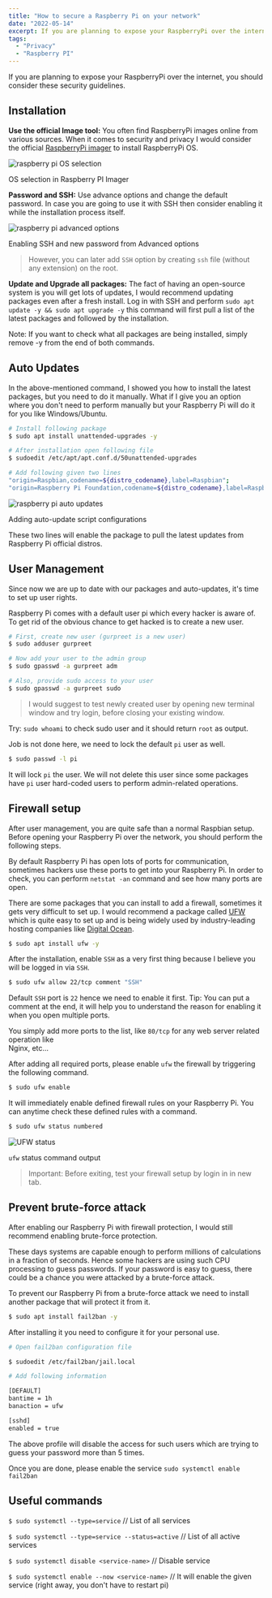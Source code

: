 ```yaml
---
title: "How to secure a Raspberry Pi on your network"
date: "2022-05-14"
excerpt: If you are planning to expose your RaspberryPi over the internet, you should consider these security guidelines.
tags:
  - "Privacy"
  - "Raspberry PI"
---
```


If you are planning to expose your RaspberryPi over the internet, you should consider these security guidelines.

## Installation

**Use the official Image tool:** You often find RaspberryPi images online from various sources. When it comes to security and privacy I would consider the official [RaspberryPi imager](https://www.raspberrypi.com/software/) to install RaspberryPi OS.

![raspberry pi OS selection](/assets/images/raspberry_pi_os_selection.jpg)

OS selection in Raspberry PI Imager

**Password and SSH:** Use advance options and change the default password. In case you are going to use it with SSH then consider enabling it while the installation process itself.

![raspberry pi advanced options](/assets/images/raspberry_pi_advanced_options.jpg)

Enabling SSH and new password from Advanced options

> However, you can later add `SSH` option by creating `ssh` file (without any extension) on the root.

**Update and Upgrade all packages:** The fact of having an open-source system is you will get lots of updates, I would recommend updating packages even after a fresh install. Log in with SSH and perform `sudo apt update -y && sudo apt upgrade -y` this command will first pull a list of the latest packages and followed by the installation.

Note: If you want to check what all packages are being installed, simply remove -y from the end of both commands.

## Auto Updates

In the above-mentioned command, I showed you how to install the latest packages, but you need to do it manually. What if I give you an option where you don't need to perform manually but your Raspberry Pi will do it for you like Windows/Ubuntu.

```bash
# Install following package
$ sudo apt install unattended-upgrades -y

# After installation open following file
$ sudoedit /etc/apt/apt.conf.d/50unattended-upgrades

# Add following given two lines
"origin=Raspbian,codename=${distro_codename},label=Raspbian";
"origin=Raspberry Pi Foundation,codename=${distro_codename},label=Raspberry Pi Foundation";
```

![raspberry pi auto updates](/assets/images/raspberry_pi_auto_updates-1024x542.jpg)

Adding auto-update script configurations

These two lines will enable the package to pull the latest updates from Raspberry Pi official distros.

## User Management

Since now we are up to date with our packages and auto-updates, it's time to set up user rights.

Raspberry Pi comes with a default user pi which every hacker is aware of. To get rid of the obvious chance to get hacked is to create a new user.

```bash
# First, create new user (gurpreet is a new user)
$ sudo adduser gurpreet

# Now add your user to the admin group
$ sudo gpasswd -a gurpreet adm

# Also, provide sudo access to your user
$ sudo gpasswd -a gurpreet sudo
```

> I would suggest to test newly created user by opening new terminal window and try login, before closing your existing window.

Try: `sudo whoami` to check sudo user and it should return `root` as output.

Job is not done here, we need to lock the default `pi` user as well.

```bash
$ sudo passwd -l pi
```

It will lock `pi` the user. We will not delete this user since some packages have `pi` user hard-coded users to perform admin-related operations.

## Firewall setup

After user management, you are quite safe than a normal Raspbian setup. Before opening your Raspberry Pi over the network, you should perform the following steps.

By default Raspberry Pi has open lots of ports for communication, sometimes hackers use these ports to get into your Raspberry Pi. In order to check, you can perform `netstat -an` command and see how many ports are open.

There are some packages that you can install to add a firewall, sometimes it gets very difficult to set up. I would recommend a package called [UFW](https://help.ubuntu.com/community/UFW) which is quite easy to set up and is being widely used by industry-leading hosting companies like [Digital Ocean](https://www.digitalocean.com/community/tutorials/how-to-set-up-a-firewall-with-ufw-on-ubuntu-20-04).

```bash
$ sudo apt install ufw -y
```

After the installation, enable `SSH` as a very first thing because I believe you will be logged in via `SSH`.

```bash
$ sudo ufw allow 22/tcp comment "SSH"
```

Default `SSH` port is `22` hence we need to enable it first. Tip: You can put a comment at the end, it will help you to understand the reason for enabling it when you open multiple ports.

You simply add more ports to the list, like `80/tcp` for any web server related operation like  
Nginx, etc...

After adding all required ports, please enable `ufw` the firewall by triggering the following command.

```bash
$ sudo ufw enable
```

It will immediately enable defined firewall rules on your Raspberry Pi. You can anytime check these defined rules with a command.

```bash
$ sudo ufw status numbered
```

![UFW status](/assets/images/raspberry_pi_ufw_status-1024x534.jpg)

`ufw` status command output

> Important: Before exiting, test your firewall setup by login in in new tab.

## Prevent brute-force attack

After enabling our Raspberry Pi with firewall protection, I would still recommend enabling brute-force protection.

These days systems are capable enough to perform millions of calculations in a fraction of seconds. Hence some hackers are using such CPU processing to guess passwords. If your password is easy to guess, there could be a chance you were attacked by a brute-force attack.

To prevent our Raspberry Pi from a brute-force attack we need to install another package that will protect it from it.

```bash
$ sudo apt install fail2ban -y
```

After installing it you need to configure it for your personal use.

```bash
# Open fail2ban configuration file

$ sudoedit /etc/fail2ban/jail.local
```

```bash
# Add following information

[DEFAULT]
bantime = 1h
banaction = ufw

[sshd]
enabled = true
```

The above profile will disable the access for such users which are trying to guess your password more than 5 times.

Once you are done, please enable the service `sudo systemctl enable fail2ban`

## Useful commands

`$ sudo systemctl --type=service` // List of all services

`$ sudo systemctl --type=service --status=active` // List of all active services

`$ sudo systemctl disable <service-name>` // Disable service

`$ sudo systemctl enable --now <service-name>` // It will enable the given service (right away, you don't have to restart pi)
